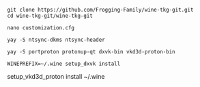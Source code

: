 
~~~
git clone https://github.com/Frogging-Family/wine-tkg-git.git
cd wine-tkg-git/wine-tkg-git
~~~

~~~
nano customization.cfg
~~~

~~~
yay -S ntsync-dkms ntsync-header
~~~

~~~
yay -S portproton protonup-qt dxvk-bin vkd3d-proton-bin
~~~

~~~
WINEPREFIX=~/.wine setup_dxvk install
~~~


setup_vkd3d_proton install ~/.wine
